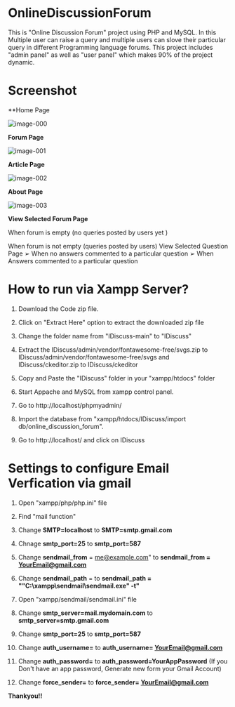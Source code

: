 # OnlineDiscussionForum
This is "Online Discussion Forum" project using PHP and MySQL.
In this Multiple user can raise a query and multiple users can slove their particular query in different Programming language forums.
This project includes "admin panel" as well as "user panel" which makes 90% of the project dynamic.
# Screenshot
**Home Page

![image-000](https://user-images.githubusercontent.com/74658164/181384523-78ada5e3-51b9-4422-af52-2d1a723c6709.jpg)

**Forum Page**

![image-001](https://user-images.githubusercontent.com/74658164/181384658-13fc5572-4a75-4b45-9e4e-d6720579b062.jpg)

**Article Page**

![image-002](https://user-images.githubusercontent.com/74658164/181384802-52b906fa-67bb-4585-a130-88a54c7ff6df.jpg)

**About Page**

![image-003](https://user-images.githubusercontent.com/74658164/181384905-70a89f38-f070-4884-bf06-921f0b186eca.jpg)

**View Selected Forum Page**

When forum is empty (no queries posted by users yet )

When forum is not empty (queries posted by users)
View Selected Question Page
➢ When no answers commented to a particular question
➢ When Answers commented to a particular question


# How to run via Xampp Server? 
1)  Download the Code zip file.

2)  Click on "Extract Here" option to extract the downloaded zip file

3)  Change the folder name from "IDiscuss-main" to "IDiscuss"

4)  Extract the IDiscuss/admin/vendor/fontawesome-free/svgs.zip to IDiscuss/admin/vendor/fontawesome-free/svgs and IDiscuss/ckeditor.zip to IDiscuss/ckeditor

5)  Copy and Paste the "IDiscuss" folder in your "xampp/htdocs" folder

6)  Start Appache and MySQL from xampp control panel.
 
7)  Go to http://localhost/phpmyadmin/

8)  Import the database from "xampp/htdocs/IDiscuss/import db/online_discussion_forum".

9)  Go to http://localhost/ and click on IDiscuss

# Settings to configure Email Verfication via gmail

1) Open "xampp/php/php.ini" file
2) Find "mail function"
3) Change **SMTP=localhost** to **SMTP=smtp.gmail.com**
4) Chnage **smtp_port=25** to **smtp_port=587**
5) Change **sendmail_from** = me@example.com" to **sendmail_from = YourEmail@gmail.com**
6) Change **sendmail_path** = to **sendmail_path = "\"C:\xampp\sendmail\sendmail.exe\" -t"**

7) Open "xampp/sendmail/sendmail.ini" file
8) Change **smtp_server=mail.mydomain.com** to **smtp_server=smtp.gmail.com**
9) Change **smtp_port=25** to **smtp_port=587**
10) Change **auth_username=** to **auth_username= YourEmail@gmail.com**
11) Change **auth_password=** to **auth_password=YourAppPassword** (If you Don't have an app password, Generate new form your Gmail Account)
12) Change **force_sender=** to **force_sender= YourEmail@gmail.com**

   **Thankyou!!**


